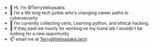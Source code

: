- 👋 Hi, I’m @TerryVelivasakis
- 👀 I’m a life long tech junkie who's changing career paths to cybersecurity
- 🌱 I’m currently collecting certs, Learning python, and ethical hacking.
- 💞️ If they paid me hourly for working on my home lab I wouldn't be looking for a new opportunity
- 📫 email me at Terry@Velivasakis.tech

<!---
TerryVelivasakis/TerryVelivasakis is a ✨ special ✨ repository because its `README.md` (this file) appears on your GitHub profile.
You can click the Preview link to take a look at your changes.
--->
